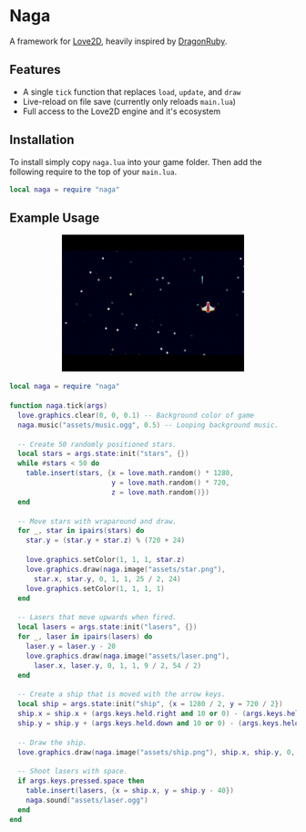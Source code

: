 # Naga
A framework for [Love2D](https://love2d.org/), heavily inspired by [DragonRuby](https://dragonruby.org/).

## Features
- A single `tick` function that replaces `load`, `update`, and `draw`
- Live-reload on file save (currently only reloads `main.lua`)
- Full access to the Love2D engine and it's ecosystem

## Installation

To install simply copy `naga.lua` into your game folder. Then add the following require to the top of your `main.lua`.

```lua
local naga = require "naga"
```

## Example Usage

<p align="center">
  <img width="320" height="240" src="demo.gif">
</p>

```lua
local naga = require "naga"

function naga.tick(args)
  love.graphics.clear(0, 0, 0.1) -- Background color of game
  naga.music("assets/music.ogg", 0.5) -- Looping background music.

  -- Create 50 randomly positioned stars.
  local stars = args.state:init("stars", {})
  while #stars < 50 do
    table.insert(stars, {x = love.math.random() * 1280,
                         y = love.math.random() * 720,
                         z = love.math.random()})
  end

  -- Move stars with wraparound and draw.
  for _, star in ipairs(stars) do
    star.y = (star.y + star.z) % (720 + 24)

    love.graphics.setColor(1, 1, 1, star.z)
    love.graphics.draw(naga.image("assets/star.png"),
      star.x, star.y, 0, 1, 1, 25 / 2, 24)
    love.graphics.setColor(1, 1, 1, 1)
  end

  -- Lasers that move upwards when fired.
  local lasers = args.state:init("lasers", {})
  for _, laser in ipairs(lasers) do
    laser.y = laser.y - 20
    love.graphics.draw(naga.image("assets/laser.png"),
      laser.x, laser.y, 0, 1, 1, 9 / 2, 54 / 2)
  end

  -- Create a ship that is moved with the arrow keys.
  local ship = args.state:init("ship", {x = 1280 / 2, y = 720 / 2})
  ship.x = ship.x + (args.keys.held.right and 10 or 0) - (args.keys.held.left and 10 or 0)
  ship.y = ship.y + (args.keys.held.down and 10 or 0) - (args.keys.held.up and 10 or 0)

  -- Draw the ship.
  love.graphics.draw(naga.image("assets/ship.png"), ship.x, ship.y, 0, 1, 1, 99 / 2, 75 / 2)

  -- Shoot lasers with space.
  if args.keys.pressed.space then
    table.insert(lasers, {x = ship.x, y = ship.y - 40})
    naga.sound("assets/laser.ogg")
  end
end
```
